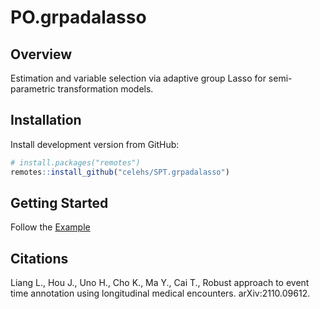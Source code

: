 # PO.grpadalasso


## Overview

Estimation and variable selection via adaptive group Lasso for semi-parametric transformation models. 

## Installation

Install development version from GitHub:

``` r
# install.packages("remotes")
remotes::install_github("celehs/SPT.grpadalasso")
```

## Getting Started
Follow the [Example](https://celehs.github.io/SPT.grpadalasso/articles/example.html)


## Citations

Liang L., Hou J., Uno H., Cho K., Ma Y., Cai T., Robust approach to event time annotation using longitudinal medical encounters. arXiv:2110.09612.

